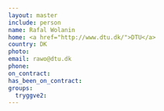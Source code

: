 ```yaml
---
layout: master
include: person
name: Rafal Wolanin
home: <a href="http://www.dtu.dk/">DTU</a>
country: DK
photo:
email: rawo@dtu.dk 
phone:
on_contract:
has_been_on_contract:
groups:
  tryggve2:
---
```

